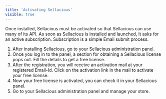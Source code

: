 ```yaml
---
title: 'Activating Sellacious'
visible: true
---
```


Once installed, Sellacious must be activated so that Sellacious can use many of its API.
As soon as Sellacious is installed and launched, It asks for an active subscription. Subscription is a simple Email submit process.

1. After installing Sellacious, go to your Sellacious administration panel.
2. Once you log in to the panel, a section for obtaining a Sellacious license pops out. Fill the details to get a free license.
3. After the registration, you will receive an activation mail at your registered Email-Id. Click on the activation link in the mail to activate your free license.
4. Now your free license is activated, you can check it in your Sellacious panel.
5. Go to your Sellacious administration panel and manage your store.